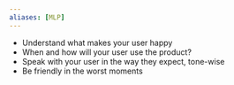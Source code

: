 ```yaml
---
aliases: [MLP]
---
```


- Understand what makes your user happy
- When and how will your user use the product?
- Speak with your user in the way they expect, tone-wise
- Be friendly in the worst moments